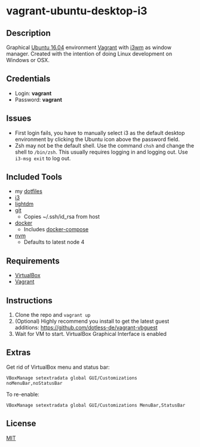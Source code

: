 # vagrant-ubuntu-desktop-i3

## Description

Graphical [Ubuntu 16.04](http://www.ubuntu.com/) environment [Vagrant](https://www.vagrantup.com/) with [i3wm](http://i3wm.org/) as window manager. Created with the intention of doing Linux development on Windows or OSX.

## Credentials
* Login: __vagrant__
* Password: __vagrant__

## Issues
* First login fails, you have to manually select i3 as the default desktop environment by clicking the Ubuntu icon above the password field.
* Zsh may not be the default shell. Use the command `chsh` and change the shell to `/bin/zsh`. This usually requires logging in and logging out. Use `i3-msg exit` to log out.

## Included Tools

* my [dotfiles](https://github.com/hekar/dotfiles)
* [i3](http://i3wm.org/)
* [lightdm](https://freedesktop.org/wiki/Software/LightDM/)
* [git](https://git-scm.com/)
  * Copies ~/.ssh/id_rsa from host
* [docker](https://www.docker.com/)
  * Includes [docker-compose](https://docs.docker.com/compose/)
* [nvm](https://github.com/creationix/nvm)
  * Defaults to latest node 4

## Requirements

- [VirtualBox](https://www.virtualbox.org/)
- [Vagrant](https://www.vagrantup.com/)

## Instructions

1. Clone the repo and `vagrant up`
1. (Optional) Highly recommend you install to get the latest guest additions: https://github.com/dotless-de/vagrant-vbguest
1. Wait for VM to start. VirtualBox Graphical Interface is enabled

## Extras

Get rid of VirtualBox menu and status bar:
```
VBoxManage setextradata global GUI/Customizations noMenuBar,noStatusBar
```

To re-enable:
```
VBoxManage setextradata global GUI/Customizations MenuBar,StatusBar
```

## License

[MIT](./LICENSE)
